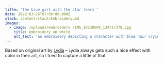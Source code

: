 ```yaml
---
title: 'the blue girl with the star tears '
date: 2022-03-26T07:00:00.000Z
stack: content/stack/Embroidery.md
images:
  - image: /uploads/embroidery /IMG_20230609_134717378.jpg
    title: embroidery on white
    alt_text: 'an embroidery depicting a character with blue hair crying stars '
---
```


Based on original art by [Lydia](https://lyds.itch.io/) – Lydia always gets such a nice effect with color in their art, so I tried to capture a little of that
